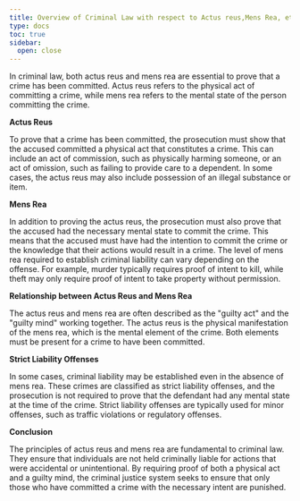 ```yaml
---
title: Overview of Criminal Law with respect to Actus reus,Mens Rea, etc 
type: docs
toc: true
sidebar:
  open: close
---
```


In criminal law, both actus reus and mens rea are essential to prove that a crime has been committed. Actus reus refers to the physical act of committing a crime, while mens rea refers to the mental state of the person committing the crime. 

**Actus Reus**

To prove that a crime has been committed, the prosecution must show that the accused committed a physical act that constitutes a crime. This can include an act of commission, such as physically harming someone, or an act of omission, such as failing to provide care to a dependent. In some cases, the actus reus may also include possession of an illegal substance or item.

**Mens Rea**

In addition to proving the actus reus, the prosecution must also prove that the accused had the necessary mental state to commit the crime. This means that the accused must have had the intention to commit the crime or the knowledge that their actions would result in a crime. The level of mens rea required to establish criminal liability can vary depending on the offense. For example, murder typically requires proof of intent to kill, while theft may only require proof of intent to take property without permission.

**Relationship between Actus Reus and Mens Rea**

The actus reus and mens rea are often described as the "guilty act" and the "guilty mind" working together. The actus reus is the physical manifestation of the mens rea, which is the mental element of the crime. Both elements must be present for a crime to have been committed.

**Strict Liability Offenses**

In some cases, criminal liability may be established even in the absence of mens rea. These crimes are classified as strict liability offenses, and the prosecution is not required to prove that the defendant had any mental state at the time of the crime. Strict liability offenses are typically used for minor offenses, such as traffic violations or regulatory offenses.

**Conclusion**

The principles of actus reus and mens rea are fundamental to criminal law. They ensure that individuals are not held criminally liable for actions that were accidental or unintentional. By requiring proof of both a physical act and a guilty mind, the criminal justice system seeks to ensure that only those who have committed a crime with the necessary intent are punished.

